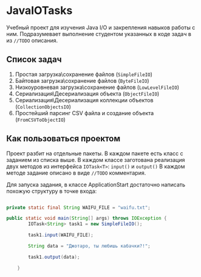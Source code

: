 # JavaIOTasks

Учебный проект для изучения Java I/O и закрепления навыков работы с ним. 
Подразумевает выполнение студентом указанных в коде задач в из ```//TODO``` описания.

## Список задач
1. Простая загрузка\сохранение файлов (```SimpleFileIO```)
2. Байтовая загрузка\сохранение файлов (```ByteFileIO```)
3. Низкоуровневая загрузка\сохранение файлов (```LowLevelFileIO```)
4. Сериализация\Десериализация объекта (```ObjectFileIO```)
5. Сериализация\Десериализация коллекции объектов (```CollectionObjectsIO```)
6. Простейший парсинг CSV файла и создание объекта (```FromCSVToObjectIO```)

## Как пользоваться проектом

Проект разбит на отдельные пакеты. В каждом пакете есть класс с заданием из списка выше. В каждом классе заготована реализация двух методов из интерфейса
```IOTask<T>```: ```input()``` и ```output()```
В каждом методе задание описано в виде ```//TODO``` комментария.

Для запуска задания, в классе ApplicationStart достаточно написать похожую структуру в точке входа:
```java

private static final String WAIFU_FILE = "waifu.txt";

public static void main(String[] args) throws IOException {
        IOTask<String> task1 = new SimpleFileIO();

        task1.input(WAIFU_FILE);

        String data = "Джотаро, ты любишь кабачки?!";

        task1.output(data);

    }
```
